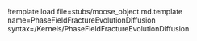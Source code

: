 !template load file=stubs/moose_object.md.template name=PhaseFieldFractureEvolutionDiffusion syntax=/Kernels/PhaseFieldFractureEvolutionDiffusion